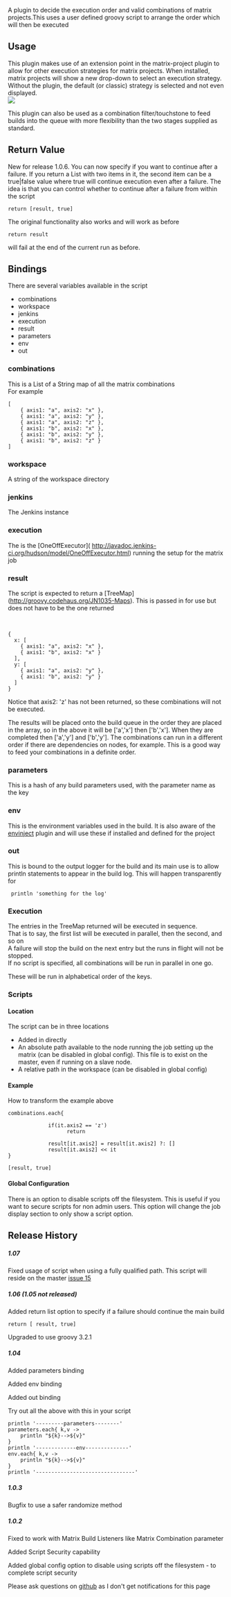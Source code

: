 A plugin to decide the execution order and valid combinations of matrix
projects.This uses a user defined groovy script to arrange the order
which will then be executed

## Usage

This plugin makes use of an extension point in the matrix-project plugin
to allow for other execution strategies for matrix projects. When
installed, matrix projects will show a new drop-down to select an
execution strategy. Without the plugin, the default (or classic)
strategy is selected and not even displayed.  
![](docs/images/Screen_Shot_2015-04-20_at_9.31.22_pm.png)

This plugin can also be used as a combination filter/touchstone to feed
builds into the queue with more flexibility than the two stages supplied
as standard. 

## Return Value

New for release 1.0.6. You can now specify if you want to continue after
a failure. If you return a List with two items in it, the second item
can be a true\|false value where true will continue execution even after
a failure. The idea is that you can control whether to continue after a
failure from within the script

    return [result, true]  

The original functionality also works and will work as before

    return result

will fail at the end of the current run as before.

## Bindings

There are several variables available in the script

-   combinations
-   workspace
-   jenkins
-   execution
-   result
-   parameters
-   env
-   out

### combinations

This is a List of a String map of all the matrix combinations  
For example

``` syntaxhighlighter-pre
[
    { axis1: "a", axis2: "x" },
    { axis1: "a", axis2: "y" },
    { axis1: "a", axis2: "z" },
    { axis1: "b", axis2: "x" },
    { axis1: "b", axis2: "y" },
    { axis1: "b", axis2: "z" }
]
```

### workspace

A string of the workspace directory

### jenkins

The Jenkins instance

### execution 

The is the \[OneOffExecutor\](
<http://javadoc.jenkins-ci.org/hudson/model/OneOffExecutor.html>)
running the setup for the matrix job

### result

The script is expected to return a
\[TreeMap\](<http://groovy.codehaus.org/JN1035-Maps>). This is passed in
for use but does not have to be the one returned

 

``` syntaxhighlighter-pre
{
  x: [
    { axis1: "a", axis2: "x" },
    { axis1: "b", axis2: "x" }
  ],
  y: [
    { axis1: "a", axis2: "y" },
    { axis1: "b", axis2: "y" }
  ]
}
```

Notice that axis2: 'z' has not been returned, so these combinations will
not be executed.

The results will be placed onto the build queue in the order they are
placed in the array, so in the above it will be \['a','x'\]
then \['b','x'\]. When they are completed then \['a','y'\]
and \['b','y'\]. The combinations can run in a different order if there
are dependencies on nodes, for example. This is a good way to feed your
combinations in a definite order.

### parameters

This is a hash of any build parameters used, with the parameter name as
the key

### env

This is the environment variables used in the build. It is also aware of
the [envinject](https://wiki.jenkins.io/display/JENKINS/EnvInject+Plugin)
plugin and will use these if installed and defined for the project

### out

This is bound to the output logger for the build and its main use is to
allow println statements to appear in the build log. This will happen
transparently for 

``` syntaxhighlighter-pre
 println 'something for the log'
```

### Execution

The entries in the TreeMap returned will be executed in sequence.  
That is to say, the first list will be executed in parallel, then the
second, and so on  
A failure will stop the build on the next entry but the runs in flight
will not be stopped.  
If no script is specified, all combinations will be run in parallel in
one go.

These will be run in alphabetical order of the keys.

### Scripts

#### Location

The script can be in three locations

-   Added in directly
-   An absolute path available to the node running the job setting up
    the matrix (can be disabled in global config). This file is to exist
    on the master, even if running on a slave node.
-   A relative path in the workspace (can be disabled in global config)

#### Example

How to transform the example above

``` syntaxhighlighter-pre
combinations.each{

             if(it.axis2 == 'z')
                   return

             result[it.axis2] = result[it.axis2] ?: []
             result[it.axis2] << it
}

[result, true]
```

#### Global Configuration

There is an option to disable scripts off the filesystem. This is useful
if you want to secure scripts for non admin users. This option will
change the job display section to only show a script option.

## Release History

##### 1.07

Fixed usage of script when using a fully qualified path. This script
will reside on the master [issue
15](https://github.com/jenkinsci/matrix-groovy-execution-strategy-plugin/issues/15)

##### 1.06 (1.05 not released)

Added return list option to specify if a failure should continue the
main build

``` syntaxhighlighter-pre
return [ result, true]
```

Upgraded to use groovy 3.2.1

##### 1.04

Added parameters binding

Added env binding

Added out binding

Try out all the above with this in your script

``` syntaxhighlighter-pre
println '---------parameters--------'
parameters.each{ k,v ->
    println "${k}-->${v}"
}
println '-------------env--------------'
env.each{ k,v ->
    println "${k}-->${v}"
}
println '--------------------------------'
```

##### 1.0.3

Bugfix to use a safer randomize method

##### 1.0.2

Fixed to work with Matrix Build Listeners like Matrix Combination
parameter

Added Script Security capability

Added global config option to disable using scripts off the filesystem -
to complete script security

Please ask questions
on [github](https://github.com/jenkinsci/matrix-groovy-execution-strategy-plugin/issues) as
I don't get notifications for this page 
